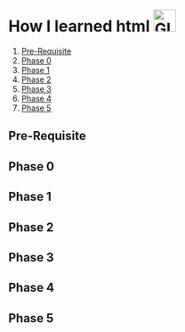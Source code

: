 # How I learned html <img alt="GIF" src="https://github.com/TheDudeThatCode/TheDudeThatCode/blob/master/Assets/Rocket.gif" width="40" height="40" />

1. [Pre-Requisite](#pre)
2. [Phase 0](#ph0) 
3. [Phase 1](#ph1) 
4. [Phase 2](#ph2) 
5. [Phase 3](#ph3) 
6. [Phase 4](#ph4)
7. [Phase 5](#ph5)  

<a name="pre"></a>
## Pre-Requisite
<a name="ph0"></a>
## Phase 0
<a name="ph1"></a>
## Phase 1
<a name="ph2"></a>
## Phase 2
<a name="ph3"></a>
## Phase 3
<a name="ph4"></a>
## Phase 4
<a name="ph5"></a>
## Phase 5
